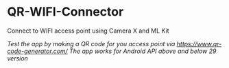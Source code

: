# QR-WIFI-Connector
Connect to WIFI access point using Camera X and ML Kit 

*Test the app by making a QR code for you access point via https://www.qr-code-generator.com/*
*The app works for Android API above and below 29 version*
